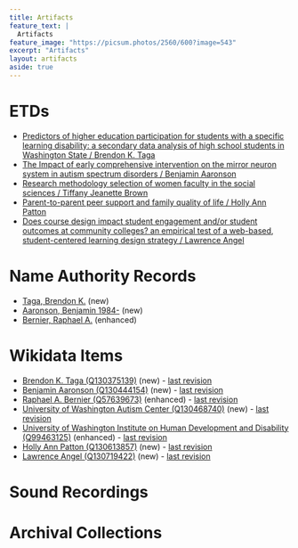 ```yaml
---
title: Artifacts
feature_text: |
  Artifacts
feature_image: "https://picsum.photos/2560/600?image=543"
excerpt: "Artifacts"
layout: artifacts
aside: true
---
```


# ETDs
- [Predictors of higher education participation for students with a specific learning disability: a secondary data analysis of high school students in Washington State / Brendon K. Taga](https://github.com/cspayne/fall2024dfw/blob/main/_artifacts/ETDs/981519192.pdf)
- [The Impact of early comprehensive intervention on the mirror neuron system in autism spectrum disorders / Benjamin Aaronson](https://github.com/cspayne/fall2024dfw/blob/main/_artifacts/ETDs/981515721.pdf)
- [Research methodology selection of women faculty in the social sciences / Tiffany Jeanette Brown](https://github.com/cspayne/fall2024dfw/blob/main/_artifacts/ETDs/946445850.pdf)
- [Parent-to-parent peer support and family quality of life / Holly Ann Patton](https://github.com/cspayne/fall2024dfw/blob/main/_artifacts/ETDs/981511212.pdf)
- [Does course design impact student engagement and/or student outcomes at community colleges? an empirical test of a web-based, student-centered learning design strategy / Lawrence Angel](https://github.com/cspayne/fall2024dfw/blob/main/_artifacts/ETDs/946445886.pdf)

# Name Authority Records

- [Taga, Brendon K.](https://github.com/cspayne/fall2024dfw/blob/main/_artifacts/NAFs/no2024107202_new.pdf) (new)
- [Aaronson, Benjamin 1984-](https://github.com/cspayne/fall2024dfw/blob/main/_artifacts/NAFs/no2024110391_new.pdf) (new)
- [Bernier, Raphael A.](https://github.com/cspayne/fall2024dfw/blob/main/_artifacts/NAFs/no2005038308_enhanced.pdf) (enhanced)

# Wikidata Items
- [Brendon K. Taga (Q130375139)](http://www.wikidata.org/entity/Q130375139) (new) - [last revision](https://www.wikidata.org/w/index.php?title=Q130375139&oldid=2257128087)
- [Benjamin Aaronson (Q130444154)](http://www.wikidata.org/entity/Q130444154) (new) - [last revision](https://www.wikidata.org/w/index.php?title=Q130444154&oldid=2258805721)
- [Raphael A. Bernier (Q57639673)](http://www.wikidata.org/entity/Q57639673) (enhanced) - [last revision](https://www.wikidata.org/w/index.php?title=Q57639673&oldid=2263806645)
- [University of Washington Autism Center (Q130468740)](http://www.wikidata.org/entity/Q130468740) (new) - [last revision](https://www.wikidata.org/w/index.php?title=Q130468740&oldid=2264986949)
- [University of Washington Institute on Human Development and Disability (Q99463125)](http://www.wikidata.org/entity/Q99463125) (enhanced) - [last revision](https://www.wikidata.org/w/index.php?title=Q99463125&oldid=2258836522)
- [Holly Ann Patton (Q130613857)](http://www.wikidata.org/entity/Q130613857) (new) - [last revision](https://www.wikidata.org/w/index.php?title=Q130613857&oldid=2268501610)
-  [Lawrence Angel (Q130719422)](http://www.wikidata.org/entity/Q130719422) (new) - [last revision](https://www.wikidata.org/w/index.php?title=Q130719422&oldid=2268501137)


# Sound Recordings

# Archival Collections